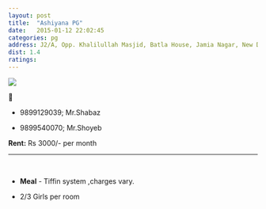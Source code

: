 ```yaml
---
layout: post
title:  "Ashiyana PG"
date:   2015-01-12 22:02:45
categories: pg
address: J2/A, Opp. Khalilullah Masjid, Batla House, Jamia Nagar, New Delhi-110025.
dist: 1.4
ratings:
---
```


<a href="https://www.google.com/maps/dir/Jamia+Millia+Islamia+Cricket+Ground,+Maulana+Mohammad+Ali+Jauhar+Marg,+Jamia+Nagar,+Friends+Colony,+New+Delhi,+Delhi,+India/'28.56618,77.28900'/@28.5639869,77.279781,16z/data=!3m1!4b1!4m12!4m11!1m5!1m1!1s0x390ce38cedb6d21f:0xc2dcb1b232f79225!2m2!1d77.279107!2d28.562508!1m3!2m2!1d77.289!2d28.56618!3e2?hl=en">
        <img src="https://maps.googleapis.com/maps/api/staticmap?visible=Jamia+Millia+Islamia&size=640x300&scale=2&maptype=roadmap&markers=%7Ccolor:red%7Clabel:A%7C28.566178, 77.289006&markers=size:mid|color:green%7Clabel:FET%7C28.5606083,77.2790183&markers=size:mid|color:green%7Clabel:FET%7C28.561075,77.280960&path=color:0x0000ff|weight:3|28.561234,77.279251|28.561036,77.279755|28.561045,77.279916|28.561083, 77.282866|28.561598, 77.284296|28.562098, 77.285551|28.562381, 77.285873|28.562456, 77.285959|28.563106, 77.286270|28.563860, 77.287102|28.564378, 77.287788|28.564699, 77.288228|28.564802, 77.288496|28.565207, 77.288528|28.565622, 77.288689|28.565754, 77.288775|28.565895, 77.288936|28.566018, 77.289043|28.566169, 77.289001">
</a>

:iphone:

*  9899129039; Mr.Shabaz

*  9899540070; Mr.Shoyeb


**Rent:**   Rs 3000/- per month


<hr><br>

*  **Meal** - Tiffin system ,charges vary.

*  2/3 Girls per room
